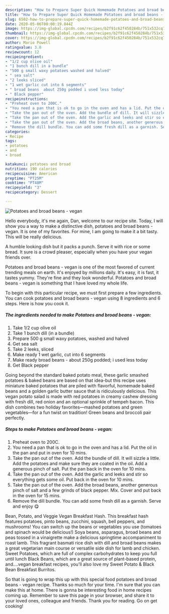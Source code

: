 ```yaml
---
description: "How to Prepare Super Quick Homemade Potatoes and broad beans - vegan"
title: "How to Prepare Super Quick Homemade Potatoes and broad beans - vegan"
slug: 6502-how-to-prepare-super-quick-homemade-potatoes-and-broad-beans-vegan
date: 2020-05-06T00:00:19.844Z
image: https://img-global.cpcdn.com/recipes/b2f91c62f450284b/751x532cq70/potatoes-and-broad-beans-vegan-recipe-main-photo.jpg
thumbnail: https://img-global.cpcdn.com/recipes/b2f91c62f450284b/751x532cq70/potatoes-and-broad-beans-vegan-recipe-main-photo.jpg
cover: https://img-global.cpcdn.com/recipes/b2f91c62f450284b/751x532cq70/potatoes-and-broad-beans-vegan-recipe-main-photo.jpg
author: Mario Powell
ratingvalue: 3.8
reviewcount: 12
recipeingredient:
- "1/2 cup olive oil"
- "1 bunch dill in a bundle"
- "500 g small waxy potatoes washed and halved"
- " sea salt"
- "2 leeks sliced"
- "1 wet garlic cut into 6 segments"
- " broad beans  about 250g podded i used less today"
- " Black pepper"
recipeinstructions:
- "Preheat oven to 200C."
- "You need a pan that is ok to go in the oven and has a lid. Put the oil in the pan and put in oven for 10 mins."
- "Take the pan out of the oven. Add the bundle of dill. It will sizzle a little. Add the potatoes and make sure they are coated in the oil. Add a generous pinch of salt. Put the pan back in the oven for 10 mins."
- "Take the pan out of the oven. Add the garlic and leeks and stir so everything gets some oil. Put back in the oven for 10 mins."
- "Take the pan out of the oven. Add the broad beans, another generous pinch of salt and a few grinds of black pepper. Mix. Cover and put back in the oven for 15 mins."
- "Remove the dill bundle. You can add some fresh dill as a garnish. Serve and enjoy 😋"
categories:
- Recipe
tags:
- potatoes
- and
- broad

katakunci: potatoes and broad 
nutrition: 190 calories
recipecuisine: American
preptime: "PT25M"
cooktime: "PT48M"
recipeyield: "3"
recipecategory: Dessert

---
```



![Potatoes and broad beans - vegan](https://img-global.cpcdn.com/recipes/b2f91c62f450284b/751x532cq70/potatoes-and-broad-beans-vegan-recipe-main-photo.jpg)

Hello everybody, it's me again, Dan, welcome to our recipe site. Today, I will show you a way to make a distinctive dish, potatoes and broad beans - vegan. It is one of my favorites. For mine, I am going to make it a bit tasty. This will be really delicious.

A humble looking dish but it packs a punch. Serve it with rice or some bread. It sure is a crowd pleaser, especially when you have your vegan friends over.

Potatoes and broad beans - vegan is one of the most favored of current trending meals on earth. It's enjoyed by millions daily. It's easy, it is fast, it tastes yummy. They're fine and they look wonderful. Potatoes and broad beans - vegan is something that I have loved my whole life.


To begin with this particular recipe, we must first prepare a few ingredients. You can cook potatoes and broad beans - vegan using 8 ingredients and 6 steps. Here is how you cook it.

<!--inarticleads1-->

##### The ingredients needed to make Potatoes and broad beans - vegan:

1. Take 1/2 cup olive oil
1. Take 1 bunch dill (in a bundle)
1. Prepare 500 g small waxy potatoes, washed and halved
1. Get  sea salt
1. Take 2 leeks, sliced
1. Make ready 1 wet garlic, cut into 6 segments
1. Make ready  broad beans - about 250g podded; i used less today
1. Get  Black pepper


Going beyond the standard baked potato meal, these garlic smashed potatoes &amp; baked beans are based on that idea-but this recipe uses miniature baked potatoes that are piled with flavorful, homemade baked beans and a golden garlic butter sauce that is ridiculously delicious. This vegan potato salad is made with red potatoes in creamy cashew dressing with fresh dill, red onion and an optional sprinkle of tempeh bacon. This dish combines two holiday favorites—mashed potatoes and green vegetables—for a fun twist on tradition! Green beans and broccoli pair perfectly. 

<!--inarticleads2-->

##### Steps to make Potatoes and broad beans - vegan:

1. Preheat oven to 200C.
1. You need a pan that is ok to go in the oven and has a lid. Put the oil in the pan and put in oven for 10 mins.
1. Take the pan out of the oven. Add the bundle of dill. It will sizzle a little. Add the potatoes and make sure they are coated in the oil. Add a generous pinch of salt. Put the pan back in the oven for 10 mins.
1. Take the pan out of the oven. Add the garlic and leeks and stir so everything gets some oil. Put back in the oven for 10 mins.
1. Take the pan out of the oven. Add the broad beans, another generous pinch of salt and a few grinds of black pepper. Mix. Cover and put back in the oven for 15 mins.
1. Remove the dill bundle. You can add some fresh dill as a garnish. Serve and enjoy 😋


Bean, Potato, and Veggie Vegan Breakfast Hash. This breakfast hash features potatoes, pinto beans, zucchini, squash, bell peppers, and mushrooms! You can switch up the beans or vegetables you use (tomatoes and spinach would be delicious!) Soya beans, asparagus, broad beans and peas tossed in a vinaigrette make a delicious springtime accompaniment to roast lamb. This fragrant basmati rice dish with dill and broad beans makes a great vegetarian main course or versatile side dish for lamb and chicken. Sweet Potatoes, which are full of complex carbohydrates to keep you full until lunch Black Beans, which are a great source of plant-based protein, and….vegan breakfast recipes, you&#39;ll also love my Sweet Potato &amp; Black Bean Breakfast Burritos. 

So that is going to wrap this up with this special food potatoes and broad beans - vegan recipe. Thanks so much for your time. I'm sure that you can make this at home. There is gonna be interesting food in home recipes coming up. Remember to save this page in your browser, and share it to your loved ones, colleague and friends. Thank you for reading. Go on get cooking!
